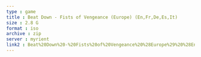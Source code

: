 ```yaml
---
type : game
title : Beat Down - Fists of Vengeance (Europe) (En,Fr,De,Es,It)
size : 2.8 G
format : iso
archive : zip
server : myrient
link2 : Beat%20Down%20-%20Fists%20of%20Vengeance%20%28Europe%29%20%28En%2CFr%2CDe%2CEs%2CIt%29
---
```

